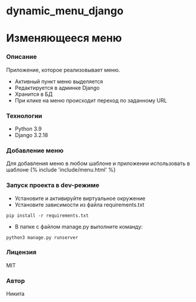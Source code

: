 # dynamic_menu_django
# Изменяющееся меню
### Описание
Приложение, которое реализовывает меню.
- Активный пункт меню выделяется
- Редактируется в админке Django
- Хранится в БД
- При клике на меню происходит переход по заданному URL
### Технологии
- Python 3.9
- Django 3.2.18
### Добавление меню
Для добавления меню в любом шаблоне и приложении использовать в шаблоне {% include 'include/menu.html' %}
### Запуск проекта в dev-режиме
- Установите и активируйте виртуальное окружение
- Установите зависимости из файла requirements.txt
```
pip install -r requirements.txt
``` 
- В папке с файлом manage.py выполните команду:
```
python3 manage.py runserver
```
### Лицензия
MIT
### Автор
Никита 
